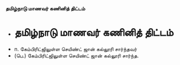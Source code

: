 **தமிழ்நாடு மாணவர் கணினித் திட்டம்**
- # தமிழ்நாடு மாணவர் கணினித் திட்டம்
- n. கேம்பிரிட்ஜிலுள்ள செயிண்ட் ஜான் கல்லூரி சார்ந்தவர்
- (பெ.) கேம்பிரிட்ஜிலுள்ள செயிண்ட் ஜான் கல்லூரி சார்ந்த.

